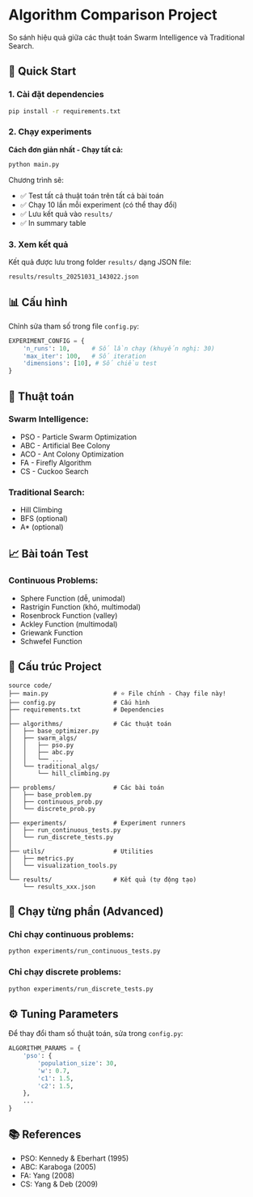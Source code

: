 # Algorithm Comparison Project

So sánh hiệu quả giữa các thuật toán Swarm Intelligence và Traditional Search.

## 🚀 Quick Start

### 1. Cài đặt dependencies

```bash
pip install -r requirements.txt
```

### 2. Chạy experiments

**Cách đơn giản nhất - Chạy tất cả:**

```bash
python main.py
```

Chương trình sẽ:
- ✅ Test tất cả thuật toán trên tất cả bài toán
- ✅ Chạy 10 lần mỗi experiment (có thể thay đổi)
- ✅ Lưu kết quả vào `results/`
- ✅ In summary table

### 3. Xem kết quả

Kết quả được lưu trong folder `results/` dạng JSON file:
```
results/results_20251031_143022.json
```

## 📊 Cấu hình

Chỉnh sửa tham số trong file `config.py`:

```python
EXPERIMENT_CONFIG = {
    'n_runs': 10,      # Số lần chạy (khuyến nghị: 30)
    'max_iter': 100,   # Số iteration
    'dimensions': [10], # Số chiều test
}
```

## 🤖 Thuật toán

### Swarm Intelligence:
- PSO - Particle Swarm Optimization
- ABC - Artificial Bee Colony
- ACO - Ant Colony Optimization
- FA - Firefly Algorithm
- CS - Cuckoo Search

### Traditional Search:
- Hill Climbing
- BFS (optional)
- A* (optional)

## 📈 Bài toán Test

### Continuous Problems:
- Sphere Function (dễ, unimodal)
- Rastrigin Function (khó, multimodal)
- Rosenbrock Function (valley)
- Ackley Function (multimodal)
- Griewank Function
- Schwefel Function

## 📁 Cấu trúc Project

```
source code/
├── main.py                  # ⭐ File chính - Chạy file này!
├── config.py                # Cấu hình
├── requirements.txt         # Dependencies
│
├── algorithms/              # Các thuật toán
│   ├── base_optimizer.py
│   ├── swarm_algs/
│   │   ├── pso.py
│   │   ├── abc.py
│   │   └── ...
│   └── traditional_algs/
│       └── hill_climbing.py
│
├── problems/                # Các bài toán
│   ├── base_problem.py
│   ├── continuous_prob.py
│   └── discrete_prob.py
│
├── experiments/             # Experiment runners
│   ├── run_continuous_tests.py
│   └── run_discrete_tests.py
│
├── utils/                   # Utilities
│   ├── metrics.py
│   └── visualization_tools.py
│
└── results/                 # Kết quả (tự động tạo)
    └── results_xxx.json
```

## 🔬 Chạy từng phần (Advanced)

### Chỉ chạy continuous problems:
```bash
python experiments/run_continuous_tests.py
```

### Chỉ chạy discrete problems:
```bash
python experiments/run_discrete_tests.py
```

## ⚙️ Tuning Parameters

Để thay đổi tham số thuật toán, sửa trong `config.py`:

```python
ALGORITHM_PARAMS = {
    'pso': {
        'population_size': 30,
        'w': 0.7,
        'c1': 1.5,
        'c2': 1.5,
    },
    ...
}
```

## 📚 References

- PSO: Kennedy & Eberhart (1995)
- ABC: Karaboga (2005)
- FA: Yang (2008)
- CS: Yang & Deb (2009)
